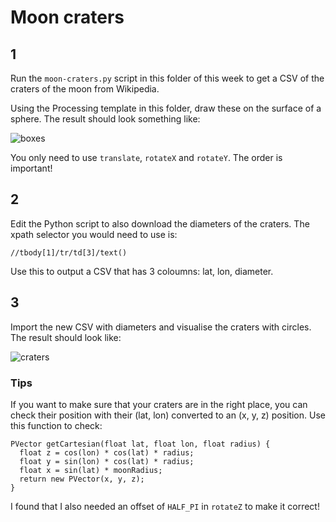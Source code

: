 # Moon craters

## 1

Run the `moon-craters.py` script in this folder of this week to get a CSV of the craters of the moon from Wikipedia.

Using the Processing template in this folder, draw these on the surface of a sphere. The result should look something like:

![boxes](https://raw.githubusercontent.com/whg/DfPaI/master/week4/homework/craters/boxes.png)

You only need to use `translate`, `rotateX` and `rotateY`. The order is important!

## 2

Edit the Python script to also download the diameters of the craters. The xpath selector you would need to use is:

```
//tbody[1]/tr/td[3]/text()
```

Use this to output a CSV that has 3 coloumns: lat, lon, diameter.

## 3

Import the new CSV with diameters and visualise the craters with circles. The result should look like:

![craters](https://raw.githubusercontent.com/whg/DfPaI/master/week4/homework/craters/craters.png)

### Tips

If you want to make sure that your craters are in the right place, you can check their position with their (lat, lon) converted to an (x, y, z) position. Use this function to check:

```processing
PVector getCartesian(float lat, float lon, float radius) {
  float z = cos(lon) * cos(lat) * radius;
  float y = sin(lon) * cos(lat) * radius;
  float x = sin(lat) * moonRadius;
  return new PVector(x, y, z);
}
```

I found that I also needed an offset of `HALF_PI` in `rotateZ` to make it correct!
